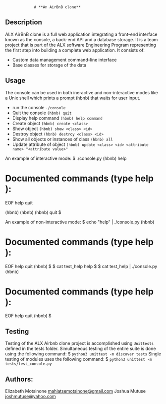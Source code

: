                  # **An AirBnB clone**
##  **Description**
   ALX AirBnB clone is a full web application integrating a front-end interface known as the console, a back-end API and a database storage.
   It is a team project that is part of the ALX software Engineering Program representing the first step into building a complete web application.
   It consists of:
 -  Custom data management command-line interface
 -  Base classes for storage of the data
   
 ## **Usage**
  The console can be used in both ineractive and non-interactive modes like a Unix shell which prints a prompt (hbnb) that waits for user input.
*  run the console  `./console`
*  Quit the console  `(hbnb) quit`
*  Display help command `(hbnb) help command`
*  Create object `(hbnb) create <class>`
*  Show object `(hbnb) show <class> <id>`
*  Destroy object `(hbnb) destroy <class> <id>`
*  Show all objects or instances of class `(hbnb) all`
*  Update attribute of object `(hbnb) update <class> <id> <attribute name> "<attribute value>"`

  An example of interactive mode:
  $ ./console.py
(hbnb) help

Documented commands (type help <topic>):
========================================
EOF  help  quit

(hbnb)
(hbnb)
(hbnb) quit
$

An example of non-interactive mode:
$ echo "help" | ./console.py
(hbnb)

Documented commands (type help <topic>):
========================================
EOF  help  quit
(hbnb)
$
$ cat test_help
help
$
$ cat test_help | ./console.py
(hbnb)

Documented commands (type help <topic>):
========================================
EOF  help  quit
(hbnb)
$

## **Testing**
Testing of the ALX Airbnb clone project is accomplished using `Unittests` defined in the tests folder. Simultaneous testing of the entire suite is done using the following command:
$ `python3 unittest -m discover tests`
Single testing of modules uses the following command:
$ `python3 unittest -m tests/test_console.py`

## **Authors**:
Elizabeth Motsinone <mahlatsemotsinone@gmail.com>
Joshua Mutuse <joshmutuse@yahoo.com>
